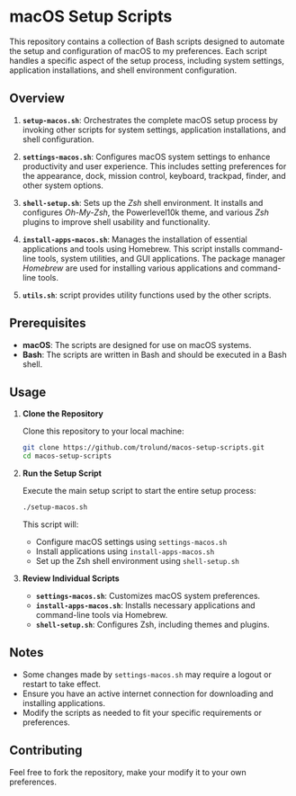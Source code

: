 # macOS Setup Scripts

This repository contains a collection of Bash scripts designed to automate the setup and configuration of macOS to my preferences. Each script handles a specific aspect of the setup process, including system settings, application installations, and shell environment configuration.

## Overview

1. **`setup-macos.sh`**: Orchestrates the complete macOS setup process by invoking other scripts for system settings, application installations, and shell configuration.

2. **`settings-macos.sh`**: Configures macOS system settings to enhance productivity and user experience. This includes setting preferences for the appearance, dock, mission control, keyboard, trackpad, finder, and other system options.

3. **`shell-setup.sh`**: Sets up the *Zsh* shell environment. It installs and configures *Oh-My-Zsh*, the Powerlevel10k theme, and various *Zsh* plugins to improve shell usability and functionality.

4. **`install-apps-macos.sh`**: Manages the installation of essential applications and tools using Homebrew. This script installs command-line tools, system utilities, and GUI applications. The package manager *Homebrew* are used for installing various applications and command-line tools.

5. **`utils.sh`**: script provides utility functions used by the other scripts.

## Prerequisites

- **macOS**: The scripts are designed for use on macOS systems.
- **Bash**: The scripts are written in Bash and should be executed in a Bash shell.

## Usage

1. **Clone the Repository**

   Clone this repository to your local machine:

   ```bash
   git clone https://github.com/trolund/macos-setup-scripts.git
   cd macos-setup-scripts
   ```

2. **Run the Setup Script**

   Execute the main setup script to start the entire setup process:

   ```bash
   ./setup-macos.sh
   ```

   This script will:
   - Configure macOS settings using `settings-macos.sh`
   - Install applications using `install-apps-macos.sh`
   - Set up the Zsh shell environment using `shell-setup.sh`

3. **Review Individual Scripts**

   - **`settings-macos.sh`**: Customizes macOS system preferences.
   - **`install-apps-macos.sh`**: Installs necessary applications and command-line tools via Homebrew.
   - **`shell-setup.sh`**: Configures Zsh, including themes and plugins.

## Notes

- Some changes made by `settings-macos.sh` may require a logout or restart to take effect.
- Ensure you have an active internet connection for downloading and installing applications.
- Modify the scripts as needed to fit your specific requirements or preferences.

## Contributing

Feel free to fork the repository, make your modify it to your own preferences.
